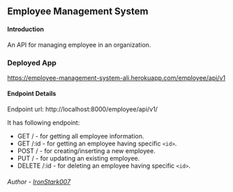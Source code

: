 ## Employee Management System

#### Introduction
An API for managing employee in an organization.

### Deployed App
https://employee-management-system-ali.herokuapp.com/employee/api/v1

#### Endpoint Details
Endpoint url: http://localhost:8000/employee/api/v1/

It has following endpoint:

- GET / - for getting all employee information.
- GET /:id - for getting an employee having specific `<id>`.
- POST / - for creating/inserting a new employee.
- PUT / - for updating an existing employee.
- DELETE /:id - for deleting an employee having specific `<id>`.

###### Author - [IronStark007](https://github.com/IronStark007)

